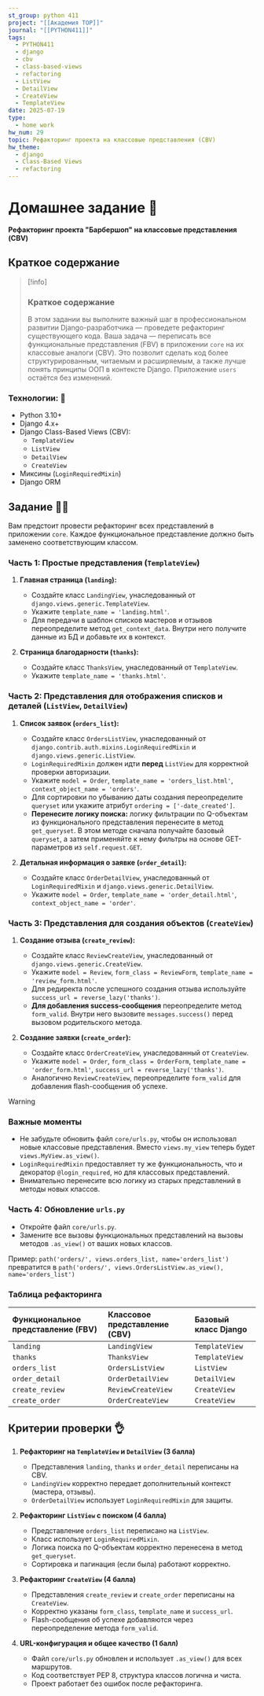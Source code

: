 ```yaml
---
st_group: python 411
project: "[[Академия TOP]]"
journal: "[[PYTHON411]]"
tags:
  - PYTHON411
  - django
  - cbv
  - class-based-views
  - refactoring
  - ListView
  - DetailView
  - CreateView
  - TemplateView
date: 2025-07-19
type:
  - home work
hw_num: 29
topic: Рефакторинг проекта на классовые представления (CBV)
hw_theme:
  - django
  - Class-Based Views
  - refactoring
---
```


# Домашнее задание 📃

**Рефакторинг проекта "Барбершоп" на классовые представления (CBV)**

## Краткое содержание

>[!info]
>
>### Краткое содержание
>
>В этом задании вы выполните важный шаг в профессиональном развитии Django-разработчика — проведете рефакторинг существующего кода. Ваша задача — переписать все функциональные представления (FBV) в приложении `core` на их классовые аналоги (CBV). Это позволит сделать код более структурированным, читаемым и расширяемым, а также лучше понять принципы ООП в контексте Django. Приложение `users` остаётся без изменений.

### Технологии: 🦾

- Python 3.10+
- Django 4.x+
- Django Class-Based Views (CBV):
  - `TemplateView`
  - `ListView`
  - `DetailView`
  - `CreateView`
- Миксины (`LoginRequiredMixin`)
- Django ORM

## Задание 👷‍♂️

Вам предстоит провести рефакторинг всех представлений в приложении `core`. Каждое функциональное представление должно быть заменено соответствующим классом.

### Часть 1: Простые представления (`TemplateView`)

1. **Главная страница (`landing`):**
    - Создайте класс `LandingView`, унаследованный от `django.views.generic.TemplateView`.
    - Укажите `template_name = 'landing.html'`.
    - Для передачи в шаблон списков мастеров и отзывов переопределите метод `get_context_data`. Внутри него получите данные из БД и добавьте их в контекст.

2. **Страница благодарности (`thanks`):**
    - Создайте класс `ThanksView`, унаследованный от `TemplateView`.
    - Укажите `template_name = 'thanks.html'`.

### Часть 2: Представления для отображения списков и деталей (`ListView`, `DetailView`)

1. **Список заявок (`orders_list`):**
    - Создайте класс `OrdersListView`, унаследованный от `django.contrib.auth.mixins.LoginRequiredMixin` и `django.views.generic.ListView`.
    - `LoginRequiredMixin` должен идти **перед** `ListView` для корректной проверки авторизации.
    - Укажите `model = Order`, `template_name = 'orders_list.html'`, `context_object_name = 'orders'`.
    - Для сортировки по убыванию даты создания переопределите `queryset` или укажите атрибут `ordering = ['-date_created']`.
    - **Перенесите логику поиска:** логику фильтрации по Q-объектам из функционального представления перенесите в метод `get_queryset`. В этом методе сначала получайте базовый `queryset`, а затем применяйте к нему фильтры на основе GET-параметров из `self.request.GET`.

2. **Детальная информация о заявке (`order_detail`):**
    - Создайте класс `OrderDetailView`, унаследованный от `LoginRequiredMixin` и `django.views.generic.DetailView`.
    - Укажите `model = Order`, `template_name = 'order_detail.html'`, `context_object_name = 'order'`.

### Часть 3: Представления для создания объектов (`CreateView`)

1. **Создание отзыва (`create_review`):**
    - Создайте класс `ReviewCreateView`, унаследованный от `django.views.generic.CreateView`.
    - Укажите `model = Review`, `form_class = ReviewForm`, `template_name = 'review_form.html'`.
    - Для редиректа после успешного создания отзыва используйте `success_url = reverse_lazy('thanks')`.
    - **Для добавления success-сообщения** переопределите метод `form_valid`. Внутри него вызовите `messages.success()` перед вызовом родительского метода.

2. **Создание заявки (`create_order`):**
    - Создайте класс `OrderCreateView`, унаследованный от `CreateView`.
    - Укажите `model = Order`, `form_class = OrderForm`, `template_name = 'order_form.html'`, `success_url = reverse_lazy('thanks')`.
    - Аналогично `ReviewCreateView`, переопределите `form_valid` для добавления flash-сообщения об успехе.

>[!warning]
>
>### Важные моменты
>
>- Не забудьте обновить файл `core/urls.py`, чтобы он использовал новые классовые представления. Вместо `views.my_view` теперь будет `views.MyView.as_view()`.
>- `LoginRequiredMixin` предоставляет ту же функциональность, что и декоратор `@login_required`, но для классовых представлений.
>- Внимательно перенесите всю логику из старых представлений в методы новых классов.

### Часть 4: Обновление `urls.py`

- Откройте файл `core/urls.py`.
- Замените все вызовы функциональных представлений на вызовы методов `.as_view()` от ваших новых классов.

Пример:
`path('orders/', views.orders_list, name='orders_list')`
превратится в
`path('orders/', views.OrdersListView.as_view(), name='orders_list')`

### Таблица рефакторинга

| Функциональное представление (FBV) | Классовое представление (CBV) | Базовый класс Django |
| :--- | :--- | :--- |
| `landing` | `LandingView` | `TemplateView` |
| `thanks` | `ThanksView` | `TemplateView` |
| `orders_list` | `OrdersListView` | `ListView` |
| `order_detail` | `OrderDetailView` | `DetailView` |
| `create_review` | `ReviewCreateView` | `CreateView` |
| `create_order` | `OrderCreateView` | `CreateView` |

## Критерии проверки 👌

1. **Рефакторинг на `TemplateView` и `DetailView` (3 балла)**
    - Представления `landing`, `thanks` и `order_detail` переписаны на CBV.
    - `LandingView` корректно передает дополнительный контекст (мастера, отзывы).
    - `OrderDetailView` использует `LoginRequiredMixin` для защиты.

2. **Рефакторинг `ListView` с поиском (4 балла)**
    - Представление `orders_list` переписано на `ListView`.
    - Класс использует `LoginRequiredMixin`.
    - Логика поиска по Q-объектам корректно перенесена в метод `get_queryset`.
    - Сортировка и пагинация (если была) работают корректно.

3. **Рефакторинг `CreateView` (4 балла)**
    - Представления `create_review` и `create_order` переписаны на `CreateView`.
    - Корректно указаны `form_class`, `template_name` и `success_url`.
    - Flash-сообщения об успехе добавляются через переопределение метода `form_valid`.

4. **URL-конфигурация и общее качество (1 балл)**
    - Файл `core/urls.py` обновлен и использует `.as_view()` для всех маршрутов.
    - Код соответствует PEP 8, структура классов логична и чиста.
    - Проект работает без ошибок после рефакторинга.
